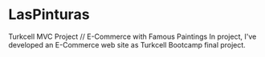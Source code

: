 # LasPinturas
Turkcell MVC Project
// E-Commerce with Famous Paintings
In project, I've developed an E-Commerce web site as Turkcell Bootcamp final project. 
